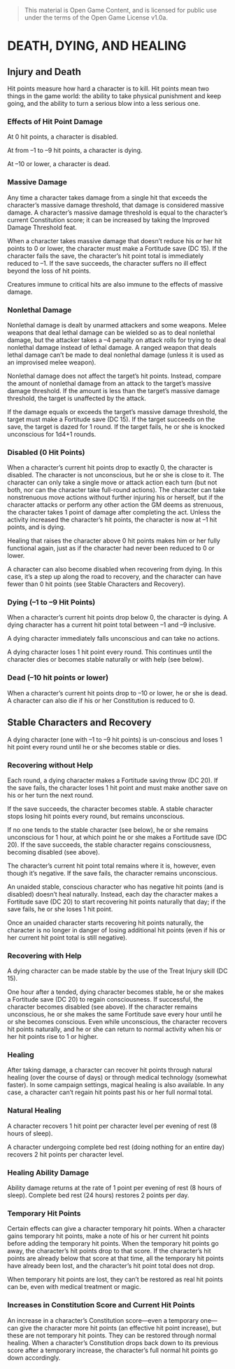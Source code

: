 > This material is Open Game Content, and is licensed for public use under the terms of the Open Game License v1.0a.

# DEATH, DYING, AND HEALING

## Injury and Death

Hit points measure how hard a character is to kill.  Hit points mean two things in the game world: the ability to take physical punishment and keep going, and the ability to turn a serious blow into a less serious one.

### Effects of Hit Point Damage

At 0 hit points, a character is disabled.

At from –1 to –9 hit points, a character is dying.

At –10 or lower, a character is dead.

### Massive Damage

Any time a character takes damage from a single hit that exceeds the character’s massive damage threshold, that damage is considered massive damage. A character’s massive damage threshold is equal to the character’s current Constitution score; it can be increased by taking the Improved Damage Threshold feat.

When a character takes massive damage that doesn’t reduce his or her hit points to 0 or lower, the character must make a Fortitude save (DC 15). If the character fails the save, the character’s hit point total is immediately reduced to –1. If the save succeeds, the character suffers no ill effect beyond the loss of hit points.

Creatures immune to critical hits are also immune to the effects of massive damage.

### Nonlethal Damage

Nonlethal damage is dealt by unarmed attackers and some weapons. Melee weapons that deal lethal damage can be wielded so as to deal nonlethal damage, but the attacker takes a –4 penalty on attack rolls for trying to deal nonlethal damage instead of lethal damage. A ranged weapon that deals lethal damage can’t be made to deal nonlethal damage (unless it is used as an improvised melee weapon).

Nonlethal damage does not affect the target’s hit points. Instead, compare the amount of nonlethal damage from an attack to the target’s massive damage threshold. If the amount is less than the target’s massive damage threshold, the target is unaffected by the attack.

If the damage equals or exceeds the target’s massive damage threshold, the target must make a Fortitude save (DC 15). If the target succeeds on the save, the target is dazed for 1 round. If the target fails, he or she is knocked unconscious for 1d4+1 rounds.

### Disabled (0 Hit Points)

When a character’s current hit points drop to exactly 0, the character is disabled. The character is not unconscious, but he or she is close to it. The character can only take a single move or attack action each turn (but not both, nor can the character take full-round actions). The character can take nonstrenuous move actions without further injuring his or herself, but if the character attacks or perform any other action the GM deems as strenuous, the character takes 1 point of damage after completing the act. Unless the activity increased the character’s hit points, the character is now at –1 hit points, and is dying.

Healing that raises the character above 0 hit points makes him or her fully functional again, just as if the character had never been reduced to 0 or lower.

A character can also become disabled when recovering from dying. In this case, it’s a step up along the road to recovery, and the character can have fewer than 0 hit points (see Stable Characters and Recovery).

### Dying (–1 to –9 Hit Points)

When a character’s current hit points drop below 0, the character is dying. A dying character has a current hit point total between –1 and –9 inclusive.

A dying character immediately falls unconscious and can take no actions.

A dying character loses 1 hit point every round. This continues until the character dies or becomes stable naturally or with help (see below).

### Dead (–10 hit points or lower)

When a character’s current hit points drop to –10 or lower, he or she is dead. A character can also die if his or her Constitution is reduced to 0.

## Stable Characters and Recovery

A dying character (one with –1 to –9 hit points) is un-conscious and loses 1 hit point every round until he or she becomes stable or dies.

### Recovering without Help

Each round, a dying character makes a Fortitude saving throw (DC 20). If the save fails, the character loses 1 hit point and must make another save on his or her turn the next round.

If the save succeeds, the character becomes stable. A stable character stops losing hit points every round, but remains unconscious.

If no one tends to the stable character (see below), he or she remains unconscious for 1 hour, at which point he or she makes a Fortitude save (DC 20). If the save succeeds, the stable character regains consciousness, becoming disabled (see above).

The character’s current hit point total remains where it is, however, even though it’s negative. If the save fails, the character remains unconscious.

An unaided stable, conscious character who has negative hit points (and is disabled) doesn’t heal naturally. Instead, each day the character makes a Fortitude save (DC 20) to start recovering hit points naturally that day; if the save fails, he or she loses 1 hit point.

Once an unaided character starts recovering hit points naturally, the character is no longer in danger of losing additional hit points (even if his or her current hit point total is still negative).

### Recovering with Help

A dying character can be made stable by the use of the Treat Injury skill (DC 15).

One hour after a tended, dying character becomes stable, he or she makes a Fortitude save (DC 20) to regain consciousness. If successful, the character becomes disabled (see above). If the character remains unconscious, he or she makes the same Fortitude save every hour until he or she becomes conscious. Even while unconscious, the character recovers hit points naturally, and he or she can return to normal activity when his or her hit points rise to 1 or higher.

### Healing

After taking damage, a character can recover hit points through natural healing (over the course of days) or through medical technology (somewhat faster). In some campaign settings, magical healing is also available. In any case, a character can’t regain hit points past his or her full normal total.

### Natural Healing

A character recovers 1 hit point per character level per evening of rest (8 hours of sleep).

A character undergoing complete bed rest (doing nothing for an entire day) recovers 2 hit points per character level.

### Healing Ability Damage

Ability damage returns at the rate of 1 point per evening of rest (8 hours of sleep). Complete bed rest (24 hours) restores 2 points per day.

### Temporary Hit Points

Certain effects can give a character temporary hit points. When a character gains temporary hit points, make a note of his or her current hit points before adding the temporary hit points. When the temporary hit points go away, the character’s hit points drop to that score. If the character’s hit points are already below that score at that time, all the temporary hit points have already been lost, and the character’s hit point total does not drop.

When temporary hit points are lost, they can’t be restored as real hit points can be, even with medical treatment or magic.

### Increases in Constitution Score and Current Hit Points

An increase in a character’s Constitution score—even a temporary one—can give the character more hit points (an effective hit point increase), but these are not temporary hit points. They can be restored through normal healing. When a character’s Constitution drops back down to its previous score after a temporary increase, the character’s full normal hit points go down accordingly.
